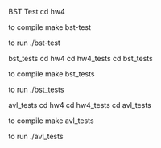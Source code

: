 BST Test
cd hw4

to compile
make bst-test

to run
./bst-test

bst_tests
cd hw4
cd hw4_tests
cd bst_tests

to compile
make bst_tests

to run
./bst_tests

avl_tests
cd hw4
cd hw4_tests
cd avl_tests

to compile
make avl_tests

to run
./avl_tests

